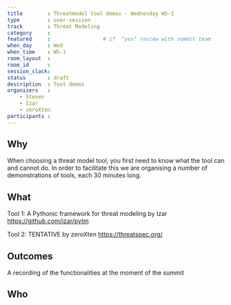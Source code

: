 ```yaml
---
title        : Threatmodel tool demos - Wednesday WS-1
type         : user-session
track        : Threat Modeling
category     :
featured     :                 # if  "yes" review with summit team
when_day     : Wed
when_time    : WS-1
room_layout  :
room_id      : 
session_slack: 
status       : draft
description  : Tool demos
organizers   :
    - Steven
    - Izar
    - zeroXten
participants :
---
```


## Why
When choosing a threat model tool, you first need to know what the tool can and cannot do. In order to facilitate this we are organising a number of demonstrations of tools, each 30 minutes long.

## What
Tool 1: A Pythonic framework for threat modeling by Izar
https://github.com/izar/pytm

Tool 2: TENTATIVE by zeroXten
https://threatspec.org/


## Outcomes
A recording of the functionalities at the moment of the summit

## Who

